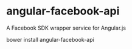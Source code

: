 angular-facebook-api
================

A Facebook SDK wrapper service for Angular.js

bower install angular-facebook-api
